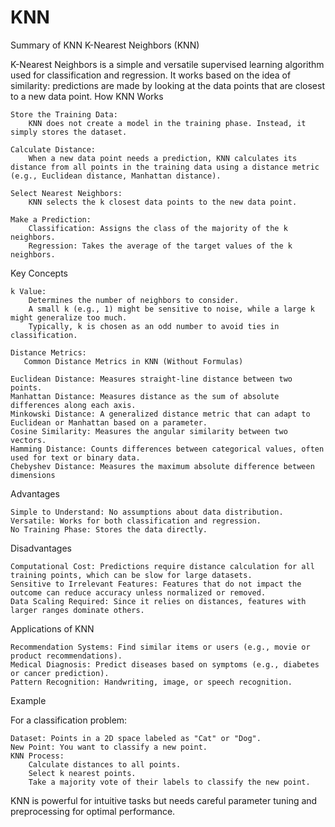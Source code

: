 # KNN 
Summary of KNN
K-Nearest Neighbors (KNN)

K-Nearest Neighbors is a simple and versatile supervised learning algorithm used for classification and regression. It works based on the idea of similarity: predictions are made by looking at the data points that are closest to a new data point.
How KNN Works

    Store the Training Data:
        KNN does not create a model in the training phase. Instead, it simply stores the dataset.

    Calculate Distance:
        When a new data point needs a prediction, KNN calculates its distance from all points in the training data using a distance metric (e.g., Euclidean distance, Manhattan distance).

    Select Nearest Neighbors:
        KNN selects the k closest data points to the new data point.

    Make a Prediction:
        Classification: Assigns the class of the majority of the k neighbors.
        Regression: Takes the average of the target values of the k neighbors.

Key Concepts

    k Value:
        Determines the number of neighbors to consider.
        A small k (e.g., 1) might be sensitive to noise, while a large k might generalize too much.
        Typically, k is chosen as an odd number to avoid ties in classification.

    Distance Metrics:
       Common Distance Metrics in KNN (Without Formulas)

    Euclidean Distance: Measures straight-line distance between two points.
    Manhattan Distance: Measures distance as the sum of absolute differences along each axis.
    Minkowski Distance: A generalized distance metric that can adapt to Euclidean or Manhattan based on a parameter.
    Cosine Similarity: Measures the angular similarity between two vectors.
    Hamming Distance: Counts differences between categorical values, often used for text or binary data.
    Chebyshev Distance: Measures the maximum absolute difference between dimensions
Advantages

    Simple to Understand: No assumptions about data distribution.
    Versatile: Works for both classification and regression.
    No Training Phase: Stores the data directly.

Disadvantages

    Computational Cost: Predictions require distance calculation for all training points, which can be slow for large datasets.
    Sensitive to Irrelevant Features: Features that do not impact the outcome can reduce accuracy unless normalized or removed.
    Data Scaling Required: Since it relies on distances, features with larger ranges dominate others.

Applications of KNN

    Recommendation Systems: Find similar items or users (e.g., movie or product recommendations).
    Medical Diagnosis: Predict diseases based on symptoms (e.g., diabetes or cancer prediction).
    Pattern Recognition: Handwriting, image, or speech recognition.

Example

For a classification problem:

    Dataset: Points in a 2D space labeled as "Cat" or "Dog".
    New Point: You want to classify a new point.
    KNN Process:
        Calculate distances to all points.
        Select k nearest points.
        Take a majority vote of their labels to classify the new point.

KNN is powerful for intuitive tasks but needs careful parameter tuning and preprocessing for optimal performance.